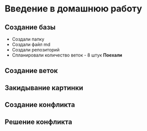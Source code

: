 # Введение в домашнюю работу
## Создание базы
* Создали папку
* Создали файл md
* Создали репозиторий
* Спланировали количество веток - 8 штук
__Поехали__
## Создание веток
## Закидывание картинки
## Создание конфликта
## Решение конфликта